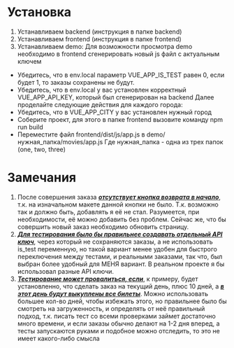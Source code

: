 # Установка
1. Устанавливаем backend (инструкция в папке backend)
2. Устанавливаем frontend (инструкция в папке frontend)
3. Устанавливаем demo:
Для возможности просмотра demo необходимо в frontend сгенерировать новый js файл с актуальным ключем
- Убедитесь, что в env.local параметр VUE_APP_IS_TEST равен 0, если будет 1, то заказы сохранены не будут.
- Убедитесь, что в env.local у вас установлен корректный VUE_APP_API_KEY, который был сгенерирован на backend 
Далее проделайте следующие действия для каждого города:
- Убедитесь, что в VUE_APP_CITY у вас установлен нужный город
- Соберите проект, для этого в папке frontend вызовите команду npm run build
- Переместите файл frontend/dist/js/app.js в demo/нужная_папка/movies/app.js
Где нужная_папка - одна из трех папок (one, two, three)

# Замечания
1. После совершения заказа ***<u>отсутствует кнопка возврата в начало</u>***, т.к. на изначальном макете данной кнопки не было.
Т.к. возможно так и должно быть, добавлять я её не стал. Разумеется, при необходимости, её можно добавить без проблем.
Сейчас же, что бы совершить новый заказ необходимо обновить страницу.
2. ***<u>Для тестирования было бы правильнее создавать отдельный API ключ</u>***, через который не сохраняются заказы, а не использовать
is_test переменную, но такой вариант менее удобен для быстрого переключения между тестами, и реальными заказами,
так что, был выбран более удобный для МЕНЯ вариант. В реальном проекте я бы использовал разные API ключи.
3. ***<u>Тестирование может провалиться, если</u>***, к примеру, будет установленно, что сделать заказ на текущий день, плюс
10 дней, а ***<u>в этот день будут выкуплены все билеты</u>***. Можно использовать большее кол-во дней, чтобы избежать этого,
но правильнее было бы смотреть на загруженность, и определять от неё правильный подход, т.к. писать тест со всеми
проверками займет достаточно много времени, и если заказы обычно делают на 1-2 дня вперед, а тесты запускаются руками
и подобное можно отследить, то это не имеет какого-либо смысла